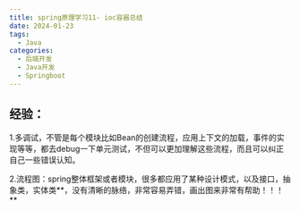 ```yaml
---
title: spring原理学习11- ioc容器总结
date: 2024-01-23
tags: 
  - Java
categories: 
  - 后端开发
  - Java开发
  - Springboot
---
```


## 经验：

1.多调试，不管是每个模块比如Bean的创建流程，应用上下文的加载，事件的实现等等，都去debug一下单元测试，不但可以更加理解这些流程，而且可以纠正自己一些错误认知。

2.流程图：spring整体框架或者模块，很多都应用了某种设计模式，以及接口，抽象类，实体类**，没有清晰的脉络，非常容易弄错，画出图来非常有帮助！！！**
